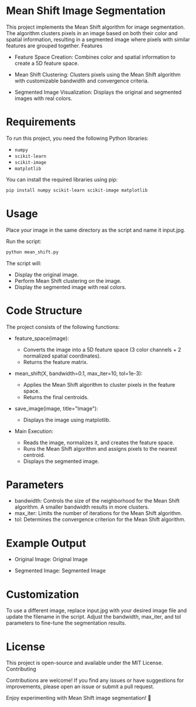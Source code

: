 # Mean Shift Image Segmentation

This project implements the Mean Shift algorithm for image segmentation. The algorithm clusters pixels in an image based on both their color and spatial information, resulting in a segmented image where pixels with similar features are grouped together.
Features

- Feature Space Creation: Combines color and spatial information to create a 5D feature space.

- Mean Shift Clustering: Clusters pixels using the Mean Shift algorithm with customizable bandwidth and convergence criteria.

- Segmented Image Visualization: Displays the original and segmented images with real colors.

# Requirements

To run this project, you need the following Python libraries:

- `numpy`
- `scikit-learn`
- `scikit-image`
- `matplotlib`

You can install the required libraries using pip:
```bash
pip install numpy scikit-learn scikit-image matplotlib
```

# Usage
Place your image in the same directory as the script and name it input.jpg.

Run the script:
```bash
python mean_shift.py
```

The script will:
- Display the original image.
- Perform Mean Shift clustering on the image.
- Display the segmented image with real colors.

# Code Structure

The project consists of the following functions:
- feature_space(image):
    - Converts the image into a 5D feature space (3 color channels + 2 normalized spatial coordinates).
    - Returns the feature matrix.

- mean_shift(X, bandwidth=0.1, max_iter=10, tol=1e-3):
    - Applies the Mean Shift algorithm to cluster pixels in the feature space.
    - Returns the final centroids.

- save_image(image, title="Image"):
    - Displays the image using matplotlib.

- Main Execution:
    - Reads the image, normalizes it, and creates the feature space.
    - Runs the Mean Shift algorithm and assigns pixels to the nearest centroid.
    - Displays the segmented image.

# Parameters
- bandwidth: Controls the size of the neighborhood for the Mean Shift algorithm. A smaller bandwidth results in more clusters.
- max_iter: Limits the number of iterations for the Mean Shift algorithm.
- tol: Determines the convergence criterion for the Mean Shift algorithm.

# Example Output
- Original Image:
    Original Image

- Segmented Image:
    Segmented Image

# Customization
To use a different image, replace input.jpg with your desired image file and update the filename in the script.
Adjust the bandwidth, max_iter, and tol parameters to fine-tune the segmentation results.

# License
This project is open-source and available under the MIT License.
Contributing

Contributions are welcome! If you find any issues or have suggestions for improvements, please open an issue or submit a pull request.

Enjoy experimenting with Mean Shift image segmentation! 🚀
